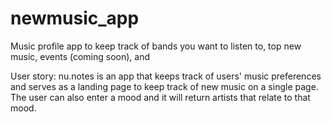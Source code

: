 # newmusic_app

Music profile app to keep track of bands you want to listen to, top new music, events (coming soon), and 


User story: nu.notes is an app that keeps track of users' music preferences and serves as a landing page to keep track of new music on a single page. The user can also enter a mood and it will return artists that relate to that mood.